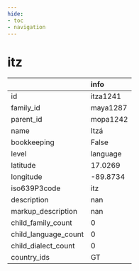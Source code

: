 ```yaml
---
hide:
- toc
- navigation
---
```

# itz
|                      | info     |
|:---------------------|:---------|
| id                   | itza1241 |
| family_id            | maya1287 |
| parent_id            | mopa1242 |
| name                 | Itzá     |
| bookkeeping          | False    |
| level                | language |
| latitude             | 17.0269  |
| longitude            | -89.8734 |
| iso639P3code         | itz      |
| description          | nan      |
| markup_description   | nan      |
| child_family_count   | 0        |
| child_language_count | 0        |
| child_dialect_count  | 0        |
| country_ids          | GT       |